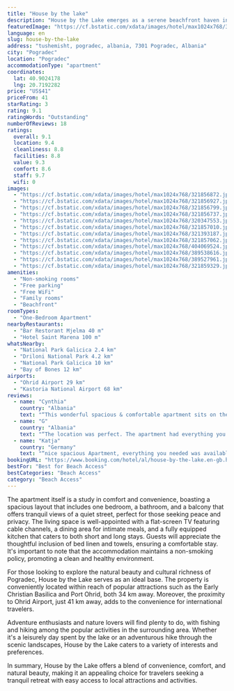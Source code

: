 ```yaml
---
title: "House by the lake"
description: "House by the Lake emerges as a serene beachfront haven in Pogradec, offering guests an intimate escape with the convenience of modern amenities."
featuredImage: "https://cf.bstatic.com/xdata/images/hotel/max1024x768/321856872.jpg?k=ecc7b5addf55b448acf7b70df092547af77d3f44a27ca61c86ed816eb0886e0e&o=&hp=1"
language: en
slug: house-by-the-lake
address: "tushemisht, pogradec, albania, 7301 Pogradec, Albania"
city: "Pogradec"
location: "Pogradec"
accommodationType: "apartment"
coordinates:
  lat: 40.9024178
  lng: 20.7192282
price: "US$41"
priceFrom: 41
starRating: 3
rating: 9.1
ratingWords: "Outstanding"
numberOfReviews: 18
ratings:
  overall: 9.1
  location: 9.4
  cleanliness: 8.8
  facilities: 8.8
  value: 9.3
  comfort: 8.6
  staff: 9.7
  wifi: 0
images:
  - "https://cf.bstatic.com/xdata/images/hotel/max1024x768/321856872.jpg?k=ecc7b5addf55b448acf7b70df092547af77d3f44a27ca61c86ed816eb0886e0e&o=&hp=1"
  - "https://cf.bstatic.com/xdata/images/hotel/max1024x768/321856927.jpg?k=b82cfcf85dd221ae233622dcddfd284f585e1fcd0fa6363b73194c15e43d3a2f&o=&hp=1"
  - "https://cf.bstatic.com/xdata/images/hotel/max1024x768/321856799.jpg?k=cab0b1c15b735fa3ce30f58163d0324ac08e629598fc1f5d14be0fea51592c1e&o=&hp=1"
  - "https://cf.bstatic.com/xdata/images/hotel/max1024x768/321856737.jpg?k=cbd8764943d248b9465e1591fd211955333099d44167a0672856528ea4a1bf74&o=&hp=1"
  - "https://cf.bstatic.com/xdata/images/hotel/max1024x768/320347553.jpg?k=723dbaa50a5096679a0852b88f550df115be0f27d69a1fd89f1815ceae3b72f2&o=&hp=1"
  - "https://cf.bstatic.com/xdata/images/hotel/max1024x768/321857010.jpg?k=017e03915cb7cbb0870779ec169fd07ba5e08e62588ed11063fba1523a2d5e6e&o=&hp=1"
  - "https://cf.bstatic.com/xdata/images/hotel/max1024x768/321393187.jpg?k=0852cd9441b4b261dfbd0acfb43846e6276a59667a1da5f17c8b38aeafd9780c&o=&hp=1"
  - "https://cf.bstatic.com/xdata/images/hotel/max1024x768/321857062.jpg?k=ae79061bc094c252dcb809d6049e75326f8b58f75a77283c8914d86550f0e70b&o=&hp=1"
  - "https://cf.bstatic.com/xdata/images/hotel/max1024x768/404069524.jpg?k=45a4fe9d4bbefcdcd1301cb4fe354b3a97be66d38c3a0d5a8960228f8c7c9fca&o=&hp=1"
  - "https://cf.bstatic.com/xdata/images/hotel/max1024x768/389538616.jpg?k=4129095d215294bcef5eb3759da00b9ad4b39b2fd6d9ac838d4bf01f0bc317c8&o=&hp=1"
  - "https://cf.bstatic.com/xdata/images/hotel/max1024x768/389527961.jpg?k=1a5e66a80f74f1095444b9b1c919fb3a22925e31f8e1b676b61db939c6974591&o=&hp=1"
  - "https://cf.bstatic.com/xdata/images/hotel/max1024x768/321859329.jpg?k=9ce069535e1f241a4eb48e5ebb8b5bad94ef41724be35770247ecb7600b73151&o=&hp=1"
amenities:
  - "Non-smoking rooms"
  - "Free parking"
  - "Free WiFi"
  - "Family rooms"
  - "Beachfront"
roomTypes:
  - "One-Bedroom Apartment"
nearbyRestaurants:
  - "Bar Restorant Mjelma 40 m"
  - "Hotel Saint Marena 100 m"
whatsNearby:
  - "National Park Galicica 2.4 km"
  - "Driloni National Park 4.2 km"
  - "National Park Galicica 10 km"
  - "Bay of Bones 12 km"
airports:
  - "Ohrid Airport 29 km"
  - "Kastoria National Airport 68 km"
reviews:
  - name: "Cynthia"
    country: "Albania"
    text: "“This wonderful spacious & comfortable apartment sits on the pedestrian walkway and is across the street from Lake Ohrid. It has a really nice balcony and you can sit outside and enjoy your morning coffee. The owner, Rei is a very friendly...”"
  - name: "G"
    country: "Albania"
    text: "“The location was perfect. The apartment had everything you need. Hospitality was great.”"
  - name: "Katja"
    country: "Germany"
    text: "“nice spacious Apartment, everything you needed was available. Great location in the middle of Tushemisht, not a minute to the beach and a mini market for shopping is just around the corner. Due to its location on the ground floor, the apartment is...”"
bookingURL: "https://www.booking.com/hotel/al/house-by-the-lake.en-gb.html?aid=8035640"
bestFor: "Best for Beach Access"
bestCategories: "Beach Access"
category: "Beach Access"
---
```


The apartment itself is a study in comfort and convenience, boasting a spacious layout that includes one bedroom, a bathroom, and a balcony that offers tranquil views of a quiet street, perfect for those seeking peace and privacy. The living space is well-appointed with a flat-screen TV featuring cable channels, a dining area for intimate meals, and a fully equipped kitchen that caters to both short and long stays. Guests will appreciate the thoughtful inclusion of bed linen and towels, ensuring a comfortable stay. It's important to note that the accommodation maintains a non-smoking policy, promoting a clean and healthy environment.

For those looking to explore the natural beauty and cultural richness of Pogradec, House by the Lake serves as an ideal base. The property is conveniently located within reach of popular attractions such as the Early Christian Basilica and Port Ohrid, both 34 km away. Moreover, the proximity to Ohrid Airport, just 41 km away, adds to the convenience for international travelers.

Adventure enthusiasts and nature lovers will find plenty to do, with fishing and hiking among the popular activities in the surrounding area. Whether it's a leisurely day spent by the lake or an adventurous hike through the scenic landscapes, House by the Lake caters to a variety of interests and preferences.

In summary, House by the Lake offers a blend of convenience, comfort, and natural beauty, making it an appealing choice for travelers seeking a tranquil retreat with easy access to local attractions and activities.